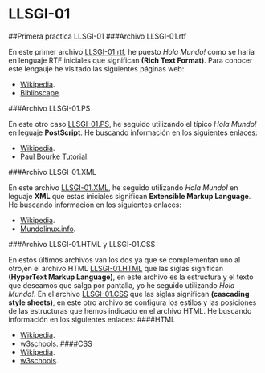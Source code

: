 # LLSGI-01
##Primera practica LLSGI-01
###Archivo LLSGI-01.rtf

En este primer archivo [LLSGI-01.rtf](https://github.com/AntonioChecaS/LLSGI-01/blob/master/LLSGI-01.rtf), he puesto *Hola Mundo!* como se haria en lenguaje RTF iniciales que significan **(Rich Text Format)**.
Para conocer este lengauje he visitado las siguientes páginas web:
+ [Wikipedia](https://es.wikipedia.org/wiki/Rich_Text_Format).
+ [Biblioscape](http://www.biblioscape.com/rtf15_spec.htm).

###Archivo LLSGI-01.PS

En este otro caso [LLSGI-01.PS](https://github.com/AntonioChecaS/LLSGI-01/blob/master/LLSGI-01.ps), he seguido utilizando el típico *Hola Mundo!* en leguaje **PostScript**.
He buscando información en los siguientes enlaces:
+ [Wikipedia](https://es.wikipedia.org/wiki/PostScript).
+ [Paul Bourke Tutorial](http://paulbourke.net/dataformats/postscript).

###Archivo LLSGI-01.XML

En este archivo [LLSGI-01.XML](https://github.com/AntonioChecaS/LLSGI-01/blob/master/LLSGI-01.XML), he seguido utilizando *Hola Mundo!* en leguaje **XML** que estas iniciales significan **Extensible Markup Language**.
He buscando información en los siguientes enlaces:
+ [Wikipedia](https://es.wikipedia.org/wiki/Extensible_Markup_Language).
+ [Mundolinux.info](http://www.mundolinux.info/que-es-xml.htm).

###Archivo LLSGI-01.HTML y LLSGI-01.CSS

En estos últimos archivos van los dos ya que se complementan uno al otro,en el archivo HTML [LLSGI-01.HTML](https://github.com/AntonioChecaS/LLSGI-01/blob/master/LLSGI-01.html) que las siglas significan **(HyperText Markup Language)**, en este archivo es la estructura y el texto que deseamos que salga por pantalla, yo he seguido utilizando *Hola Mundo!*.
En el archivo [LLSGI-01.CSS](https://github.com/AntonioChecaS/LLSGI-01/blob/master/LLSGI-01.css) que las siglas significan **(cascading style sheets)**, en este otro archivo se configura los estilos y las posiciones de las estructuras que hemos indicado en el archivo HTML.
He buscando información en los siguientes enlaces:
####HTML
+ [Wikipedia](https://es.wikipedia.org/wiki/HTML).
+ [w3schools](http://www.w3schools.com/html).
####CSS
+ [Wikipedia](https://es.wikipedia.org/wiki/Hoja_de_estilos_en_cascada).
+ [w3schools](http://www.w3schools.com/css/).
